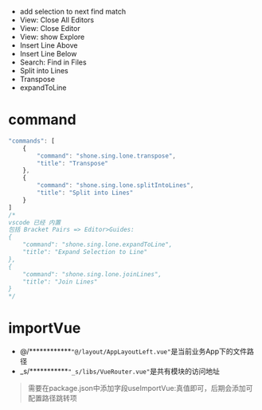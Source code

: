 
- add selection to next find match
- View: Close All Editors
- View: Close Editor
- View: show Explore
- Insert Line Above
- Insert Line Below
- Search: Find in Files
- Split into Lines
- Transpose
- expandToLine 


# command

```js
"commands": [
    {
        "command": "shone.sing.lone.transpose",
        "title": "Transpose"
    },
    {
        "command": "shone.sing.lone.splitIntoLines",
        "title": "Split into Lines"
    }
]
/* 
vscode 已经 内置
包括 Bracket Pairs => Editor>Guides:
{
    "command": "shone.sing.lone.expandToLine",
    "title": "Expand Selection to Line"
},
{
    "command": "shone.sing.lone.joinLines",
    "title": "Join Lines"
}
*/
```

# importVue 

- @/************`"@/layout/AppLayoutLeft.vue"`是当前业务App下的文件路径
- _s/***********`"_s/libs/VueRouter.vue"`是共有模块的访问地址

> 需要在package.json中添加字段useImportVue:真值即可，后期会添加可配置路径跳转项